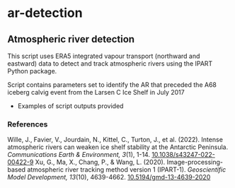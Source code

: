 # ar-detection

## Atmospheric river detection

This script uses ERA5 integrated vapour transport (northward and eastward) data to detect and track atmospheric rivers using the IPART Python package.

Script contains parameters set to identify the AR that preceded the A68 iceberg calvig event from the Larsen C Ice Shelf in July 2017
- Examples of script outputs provided


### References
Wille, J., Favier, V., Jourdain, N., Kittel, C., Turton, J., et al. (2022). Intense atmospheric rivers can weaken ice shelf stability at the Antarctic Peninsula. *Communications Earth & Environment, 3*(1), 1-14. [10.1038/s43247-022-00422-9](10.1038/s43247-022-00422-9)
Xu, G., Ma, X., Chang, P., & Wang, L. (2020). Image-processing-based atmospheric river tracking method version 1 (IPART-1). *Geoscientific Model Development, 13*(10), 4639-4662. [10.5194/gmd-13-4639-2020](10.5194/gmd-13-4639-2020)

